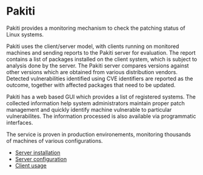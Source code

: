 # Pakiti

Pakiti provides a monitoring mechanism to check the patching status of Linux systems.

Pakiti uses the client/server model, with clients running on monitored machines and sending reports to the Pakiti server for evaluation. The report contains a list of packages installed on the client system, which is subject to analysis done by the server. The Pakiti server compares versions against other versions which are obtained from various distribution vendors. Detected vulnerabilities identified using CVE identifiers are reported as the outcome, together with affected packages that need to be updated.

Pakiti has a web based GUI which provides a list of registered systems. The collected information help system administrators maintain proper patch management and quickly identify machine vulnerable to particular vulnerabilites. The information processed is also available via programmatic interfaces.

The service is proven in production environements, monitoring thousands of machines of various configurations.

* [Server installation](docs/installation.md)
* [Server configuration](docs/configuration.md)
* [Client usage](docs/client.md)
